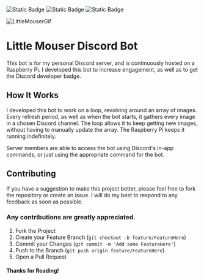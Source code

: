 ![Static Badge](https://img.shields.io/badge/JavaScript-F7DF1E?style=flat-square&logo=javascript&logoColor=FFFFFF)
![Static Badge](https://img.shields.io/badge/Node.js-5FA04E?style=flat-square&logo=node.js&logoColor=FFFFFF)
![Static Badge](https://img.shields.io/badge/Discord-5865F2?style=flat-square&logo=discord&logoColor=FFFFFF)


![LittleMouserGif](https://github.com/user-attachments/assets/9a37eba2-eb5f-4aed-908e-a2502366306b)
# Little Mouser Discord Bot

This bot is for my personal Discord server, and is continuously hosted on a Raspberry Pi. I developed this bot to increase engagement, as well as to get the Discord developer badge. 

## How It Works
I developed this bot to work on a loop, revolving around an array of images. Every refresh period, as well as when the bot starts, it gathers every image in a chosen Discord channel. The loop allows it to keep getting new images, without having 
to manually update the array. The Raspberry Pi keeps it running indefinitely.

Server members are able to access the bot using Discord's in-app commands, or just using the appropriate command for the bot. 

## Contributing
If you have a suggestion to make this project better, please feel free to fork the repository or create an issue. I will do my best to respond to any feedback as soon as possible.

### Any contributions are greatly appreciated.

1. Fork the Project
2. Create your Feature Branch (`git checkout -b feature/FeatureHere`)
3. Commit your Changes (`git commit -m 'Add some FeatureHere'`)
4. Push to the Branch (`git push origin feature/FeatureHere`)
5. Open a Pull Request 

#### Thanks for Reading!
